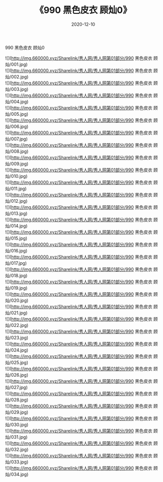 ﻿---
layout: post
title:  《990 黑色皮衣 顾灿0》
date:   2020-12-10
img: http://img.660000.xyz/Sharelink/秀人网/秀人网第01部分/990 黑色皮衣 顾灿0/000.jpg
categories: [美女, 清纯, 唯美]
---

990 黑色皮衣 顾灿0

  ![](http://img.660000.xyz/Sharelink/秀人网/秀人网第01部分/990 黑色皮衣 顾灿/001.jpg) <br> ![](http://img.660000.xyz/Sharelink/秀人网/秀人网第01部分/990 黑色皮衣 顾灿/002.jpg) <br> ![](http://img.660000.xyz/Sharelink/秀人网/秀人网第01部分/990 黑色皮衣 顾灿/003.jpg) <br> ![](http://img.660000.xyz/Sharelink/秀人网/秀人网第01部分/990 黑色皮衣 顾灿/004.jpg) <br> ![](http://img.660000.xyz/Sharelink/秀人网/秀人网第01部分/990 黑色皮衣 顾灿/005.jpg) <br> ![](http://img.660000.xyz/Sharelink/秀人网/秀人网第01部分/990 黑色皮衣 顾灿/006.jpg) <br> ![](http://img.660000.xyz/Sharelink/秀人网/秀人网第01部分/990 黑色皮衣 顾灿/007.jpg) <br> ![](http://img.660000.xyz/Sharelink/秀人网/秀人网第01部分/990 黑色皮衣 顾灿/008.jpg) <br> ![](http://img.660000.xyz/Sharelink/秀人网/秀人网第01部分/990 黑色皮衣 顾灿/009.jpg) <br> ![](http://img.660000.xyz/Sharelink/秀人网/秀人网第01部分/990 黑色皮衣 顾灿/010.jpg) <br> ![](http://img.660000.xyz/Sharelink/秀人网/秀人网第01部分/990 黑色皮衣 顾灿/011.jpg) <br> ![](http://img.660000.xyz/Sharelink/秀人网/秀人网第01部分/990 黑色皮衣 顾灿/012.jpg) <br> ![](http://img.660000.xyz/Sharelink/秀人网/秀人网第01部分/990 黑色皮衣 顾灿/013.jpg) <br> ![](http://img.660000.xyz/Sharelink/秀人网/秀人网第01部分/990 黑色皮衣 顾灿/014.jpg) <br> ![](http://img.660000.xyz/Sharelink/秀人网/秀人网第01部分/990 黑色皮衣 顾灿/015.jpg) <br> ![](http://img.660000.xyz/Sharelink/秀人网/秀人网第01部分/990 黑色皮衣 顾灿/016.jpg) <br> ![](http://img.660000.xyz/Sharelink/秀人网/秀人网第01部分/990 黑色皮衣 顾灿/017.jpg) <br> ![](http://img.660000.xyz/Sharelink/秀人网/秀人网第01部分/990 黑色皮衣 顾灿/018.jpg) <br> ![](http://img.660000.xyz/Sharelink/秀人网/秀人网第01部分/990 黑色皮衣 顾灿/019.jpg) <br> ![](http://img.660000.xyz/Sharelink/秀人网/秀人网第01部分/990 黑色皮衣 顾灿/020.jpg) <br> ![](http://img.660000.xyz/Sharelink/秀人网/秀人网第01部分/990 黑色皮衣 顾灿/021.jpg) <br> ![](http://img.660000.xyz/Sharelink/秀人网/秀人网第01部分/990 黑色皮衣 顾灿/022.jpg) <br> ![](http://img.660000.xyz/Sharelink/秀人网/秀人网第01部分/990 黑色皮衣 顾灿/023.jpg) <br> ![](http://img.660000.xyz/Sharelink/秀人网/秀人网第01部分/990 黑色皮衣 顾灿/024.jpg) <br> ![](http://img.660000.xyz/Sharelink/秀人网/秀人网第01部分/990 黑色皮衣 顾灿/025.jpg) <br> ![](http://img.660000.xyz/Sharelink/秀人网/秀人网第01部分/990 黑色皮衣 顾灿/026.jpg) <br> ![](http://img.660000.xyz/Sharelink/秀人网/秀人网第01部分/990 黑色皮衣 顾灿/027.jpg) <br> ![](http://img.660000.xyz/Sharelink/秀人网/秀人网第01部分/990 黑色皮衣 顾灿/028.jpg) <br> ![](http://img.660000.xyz/Sharelink/秀人网/秀人网第01部分/990 黑色皮衣 顾灿/029.jpg) <br> ![](http://img.660000.xyz/Sharelink/秀人网/秀人网第01部分/990 黑色皮衣 顾灿/030.jpg) <br> ![](http://img.660000.xyz/Sharelink/秀人网/秀人网第01部分/990 黑色皮衣 顾灿/031.jpg) <br> ![](http://img.660000.xyz/Sharelink/秀人网/秀人网第01部分/990 黑色皮衣 顾灿/032.jpg) <br> ![](http://img.660000.xyz/Sharelink/秀人网/秀人网第01部分/990 黑色皮衣 顾灿/033.jpg) <br> ![](http://img.660000.xyz/Sharelink/秀人网/秀人网第01部分/990 黑色皮衣 顾灿/034.jpg) <br>